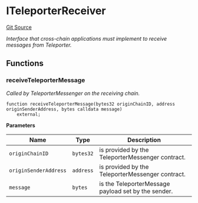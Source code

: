 # ITeleporterReceiver
[Git Source](https://github.com/ava-labs/teleporter/blob/4e46f28c075e9bfc858fb8bbe266f5b4cb45a0be/src/Teleporter/ITeleporterReceiver.sol)

*Interface that cross-chain applications must implement to receive messages from Teleporter.*


## Functions
### receiveTeleporterMessage

*Called by TeleporterMessenger on the receiving chain.*


```solidity
function receiveTeleporterMessage(bytes32 originChainID, address originSenderAddress, bytes calldata message)
    external;
```
**Parameters**

|Name|Type|Description|
|----|----|-----------|
|`originChainID`|`bytes32`|is provided by the TeleporterMessenger contract.|
|`originSenderAddress`|`address`|is provided by the TeleporterMessenger contract.|
|`message`|`bytes`|is the TeleporterMessage payload set by the sender.|


